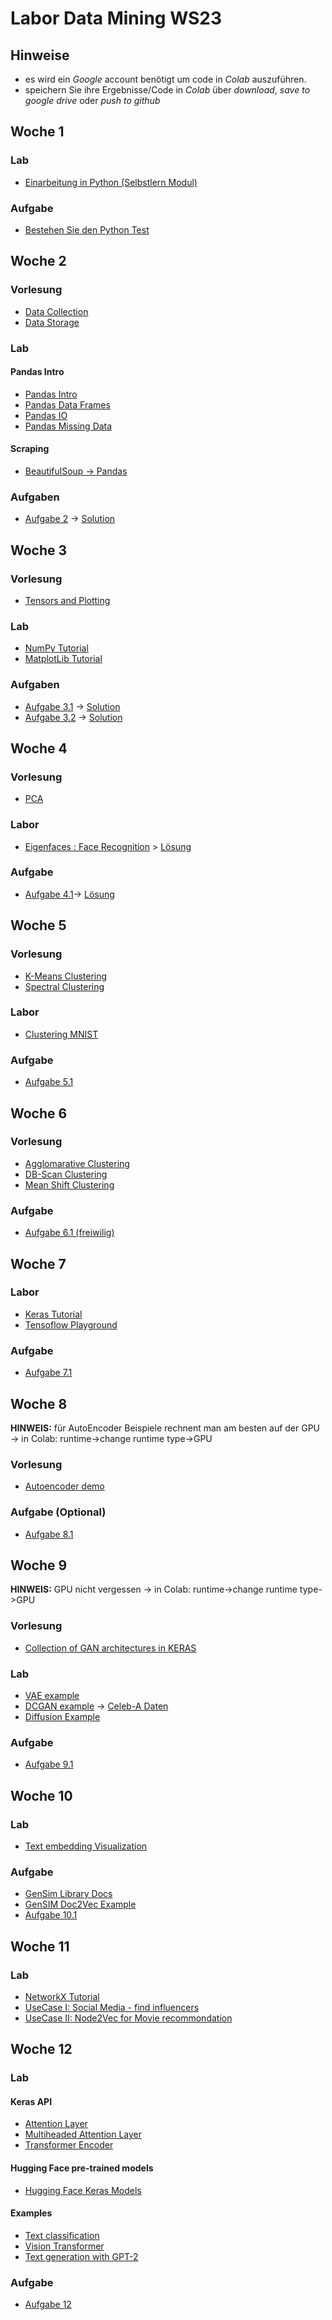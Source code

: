 # Labor Data Mining WS23

## Hinweise
* es wird ein  *Google* account benötigt um code in *Colab* auszuführen.
* speichern Sie ihre Ergebnisse/Code in *Colab* über *download*, *save to google drive* oder *push to github* 

## Woche 1

### Lab
* [Einarbeitung in Python (Selbstlern Modul)](https://elearning.hs-offenburg.de/moodle/course/view.php?id=6551)

### Aufgabe
* [Bestehen Sie den Python Test](https://elearning.hs-offenburg.de/moodle/mod/quiz/view.php?id=324282)

## Woche 2

### Vorlesung
* [Data Collection](https://colab.research.google.com/github/keuperj/DataMining_WS23/blob/main/Week_2/Lecture_Data_Collection.ipynb)
* [Data Storage](https://colab.research.google.com/github/keuperj/DataMining_WS23/blob/main/Week_2/Lecture_Data_Storage.ipynb)

### Lab
#### Pandas Intro
* [Pandas Intro](https://colab.research.google.com/github/keuperj/DataMining_WS23/blob/main/Week_2/Lab_pandas_01_Intro.ipynb)
* [Pandas Data Frames](https://colab.research.google.com/github/keuperj/DataMining_WS23/blob/main/Week_2/Lab_pandas_02_DataFrame.ipynb)
* [Pandas IO](https://colab.research.google.com/github/keuperj/DataMining_WS23/blob/main/Week_2/Lab_pandas_03_IO.ipynb)
* [Pandas Missing Data](https://colab.research.google.com/github/keuperj/DataMining_WS23/blob/main/Week_2/Lab_pandas_04_MissingData.ipynb)


#### Scraping
* [BeautifulSoup -> Pandas](https://colab.research.google.com/github/keuperj/DataMining_WS23/blob/main/Week_2/Lab_Scraping.ipynb)

### Aufgaben
* [Aufgabe 2](https://colab.research.google.com/github/keuperj/DataMining_WS23/blob/main/Week_2/Assingment_2.1.ipynb) -> [Solution](https://colab.research.google.com/github/keuperj/DataMining_WS23/blob/main/Week_2/Solution_2.1.ipynb)

## Woche 3 
### Vorlesung
* [Tensors and Plotting](https://colab.research.google.com/github/keuperj/DataMining_WS23/blob/main/Week_3/Lecture_03_02_Tensors_and_Plotting.ipynb)

### Lab
* [NumPy Tutorial](https://colab.research.google.com/github/keuperj/DataMining_WS23/blob/main/Week_3/Lab_01_Numpy.ipynb)
* [MatplotLib Tutorial](https://colab.research.google.com/github/keuperj/DataMining_WS23/blob/main/Week_3/Lab_02_Matplotlib-Intro.ipynb)
 

### Aufgaben
* [Aufgabe 3.1](https://colab.research.google.com/github/keuperj/DataMining_WS23/blob/main/Week_3/Assignment_3.1_Numpy.ipynb) -> [Solution](https://colab.research.google.com/github/keuperj/DataMining_WS23/blob/main/Week_3/Assignment_3.1_solution.ipynb)
* [Aufgabe 3.2](https://colab.research.google.com/github/keuperj/DataMining_WS23/blob/main/Week_3/Assignment_3.2_Matplotlib.ipynb)  -> [Solution](https://colab.research.google.com/github/keuperj/DataMining_WS23/blob/main/Week_3/Assignment_3.2_Solution.ipynb)

## Woche 4

### Vorlesung
* [PCA](https://colab.research.google.com/github/keuperj/DataMining_WS23/blob/main/Week_4/Lecture_04_01_PCA.ipynb)

### Labor
* [Eigenfaces : Face Recognition](https://colab.research.google.com/github/keuperj/DataMining_WS23/blob/main/Week_4/Lab_face_recognition.ipynb) > [Lösung](https://colab.research.google.com/github/keuperj/DataMining_WS23/blob/main/Week_4/Lab_face_recognition-solution.ipynb)


### Aufgabe
* [Aufgabe 4.1](https://colab.research.google.com/github/keuperj/DataMining_WS23/blob/main/Week_4/Assignment_face_recognition.ipynb)-> [Lösung](https://colab.research.google.com/github/keuperj/DataMining_WS23/blob/main/Week_4/Assignment_face_recognition-solution.ipynb)

## Woche 5 
### Vorlesung
* [K-Means Clustering](https://colab.research.google.com/github/keuperj/DataMining_WS23/blob/main/Week_5/Lecture_K-Means_Demo.ipynb)
* [Spectral Clustering](https://colab.research.google.com/github/keuperj/DataMining_WS23/blob/main/Week_5/Lecture_Spectral_Demo.ipynb)

### Labor
* [Clustering MNIST](https://colab.research.google.com/github/keuperj/DataMining_WS23/blob/main/Week_5/Lab-Clustering-MNIST.ipynb) 

### Aufgabe
* [Aufgabe 5.1](https://colab.research.google.com/github/keuperj/DataMining_WS23/blob/main/Week_5/Assignment_Clustering_I.ipynb)

## Woche 6

### Vorlesung
* [Agglomarative Clustering](https://colab.research.google.com/github/keuperj/DataMining_WS23/blob/main/Week_6/Agg-Clustering-Demo.ipynb)
* [DB-Scan Clustering](https://colab.research.google.com/github/keuperj/DataMining_WS23/blob/main/Week_6/DBScan-Demo.ipynb)
* [Mean Shift Clustering](https://colab.research.google.com/github/keuperj/DataMining_WS23/blob/main/Week_6/Mean-Shift-Demo.ipynb)
 

### Aufgabe
*  [Aufgabe 6.1 (freiwilig)](https://colab.research.google.com/github/keuperj/DataMining_WS23/blob/main/Week_6/Assignment_6_Clustering.ipynb)

## Woche 7

### Labor
* [Keras Tutorial](https://colab.research.google.com/github/keuperj/DataMining_WS23/blob/main/Week_7/keras_intro.ipynb) 
* [Tensoflow Playground](https://playground.tensorflow.org/#activation=tanh&batchSize=10&dataset=circle&regDataset=reg-plane&learningRate=0.03&regularizationRate=0&noise=0&networkShape=4,2&seed=0.71610&showTestData=false&discretize=false&percTrainData=50&x=true&y=true&xTimesY=false&xSquared=false&ySquared=false&cosX=false&sinX=false&cosY=false&sinY=false&collectStats=false&problem=classification&initZero=false&hideText=false)

### Aufgabe
* [Aufgabe 7.1](https://colab.research.google.com/github/keuperj/DataMining_WS23/blob/main/Week_7/keras_NN_classification.ipynb)

## Woche 8
**HINWEIS:** für AutoEncoder Beispiele rechnent man am besten auf der GPU -> in Colab: runtime->change runtime type->GPU 

### Vorlesung
* [Autoencoder demo](https://colab.research.google.com/github/keuperj/DataMining_WS23/blob/main/Week_8/Lecture_autoencoder-denoising.ipynb)

### Aufgabe (Optional)
*  [Aufgabe 8.1](https://colab.research.google.com/github/keuperj/DataMining_WS23/blob/main/Week_8/Assignemnt_autoencoder-outlier.ipynb)

## Woche 9
**HINWEIS:**  GPU nicht vergessen -> in Colab: runtime->change runtime type->GPU 
### Vorlesung
* [Collection of GAN architectures in KERAS](https://github.com/eriklindernoren/Keras-GAN)

### Lab
* [VAE example](https://colab.research.google.com/github/keuperj/DataMining_WS23/blob/main/Week_9/vae.ipynb)
* [DCGAN example](https://colab.research.google.com/github/keuperj/DataMining_WS23/blob/main/Week_9/dcgan.ipynb) -> [Celeb-A Daten](https://filr.hs-offenburg.de/filr/public-link/file-download/0dcf8b8584c4a6580184f1ec7629587d/4769/-855177143421694649/img_align_celeba.zip) 
* [Diffusion Example](https://colab.research.google.com/github/altryne/sd-webui-colab/blob/main/Stable_Diffusion_WebUi_Altryne.ipynb)

### Aufgabe
*  [Aufgabe 9.1](https://colab.research.google.com/github/keuperj/DataMining_WS23/blob/main/Week_9/Assignment_9.ipynb) 

## Woche 10
### Lab
*  [Text embedding Visualization](https://projector.tensorflow.org/)

### Aufgabe
*  [GenSim Library Docs](https://radimrehurek.com/gensim/auto_examples/index.html#documentation)
*  [GenSIM Doc2Vec Example](https://colab.research.google.com/github/keuperj/DataMining_WS23/blob/main/Week_10/gensim_doc2vec.ipynb)
*  [Aufgabe 10.1](https://colab.research.google.com/github/keuperj/DataMining_WS23/blob/main/Week_10/Assignment_10.ipynb)

## Woche 11
### Lab
* [NetworkX Tutorial](https://colab.research.google.com/github/keuperj/DataMining_WS23/blob/main/Week_10/NetworkX_Tutorial.ipynb)
* [UseCase I: Social Media - find influencers](https://colab.research.google.com/github/keuperj/DataMining_WS23/blob/main/Week_10/Network_Usecase.ipynb)
* [UseCase II: Node2Vec for Movie recommondation](https://colab.research.google.com/github/keuperj/DataMining_WS23/blob/main/Week_10/node2vec_movielens.ipynb) 

## Woche 12
### Lab

#### Keras API
* [Attention Layer](https://keras.io/2.15/api/layers/attention_layers/attention/)
* [Multiheaded Attention Layer](https://keras.io/api/layers/attention_layers/multi_head_attention/)
* [Transformer Encoder](https://keras.io/api/keras_nlp/modeling_layers/transformer_encoder/)

#### Hugging Face pre-trained models
* [Hugging Face Keras Models](https://huggingface.co/models?library=keras)
  
#### Examples
* [Text classification](https://colab.research.google.com/github/keuperj/DataMining_WS23/blob/main/Week_12/text_classification_with_transformer.ipynb)
* [Vision Transformer](https://colab.research.google.com/github/keuperj/DataMining_WS23/blob/main/Week_12/image_classification_with_vision_transformer.ipynb)
* [Text generation with GPT-2](https://colab.research.google.com/github/keuperj/DataMining_WS23/blob/main/Week_12/gpt2_text_generation_with_kerasnlp.ipynb)

### Aufgabe
* [Aufgabe 12](https://colab.research.google.com/github/keuperj/DataMining_WS23/blob/main/Week_12/Assignment_12.ipynb)
  
